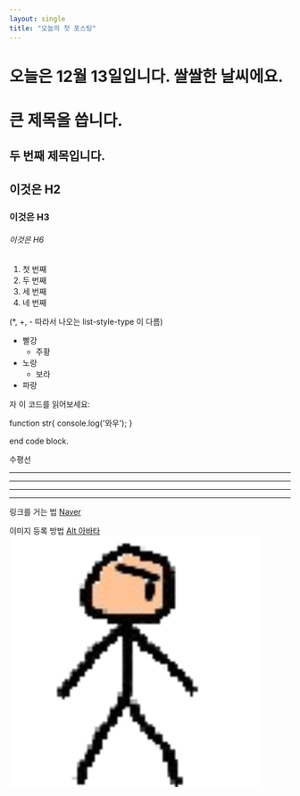 ```yaml
---
layout: single
title: "오늘의 첫 포스팅"
---
```


# 오늘은 12월 13일입니다. 쌀쌀한 날씨에요.

큰 제목을 씁니다.
=================
두 번째 제목입니다.
-----------------

## 이것은 H2
### 이것은 H3
###### 이것은 H6

1. 첫 번째
2. 두 번째
3. 세 번째
4. 네 번째

(*, +, - 따라서
나오는 list-style-type 이 다름)
* 빨강
  * 주황
* 노랑
  * 보라
* 파랑

자 이 코드를 읽어보세요:

  function str{
    console.log('와우');
  }

end code block.

수평선
* * *
***
- - -
---

링크를 거는 법
[Naver](http://naver.com)

이미지 등록 방법
[Alt 아바타](/assets/images/characterStand1.png)
<img src="/assets/images/characterStand1.png" width="450px" alt="아바타"></img>